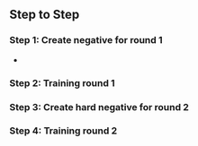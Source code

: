 ## Step to Step

### Step 1: Create negative for round 1
- 
### Step 2: Training round 1
### Step 3: Create hard negative for round 2
### Step 4: Training round 2